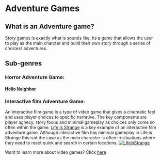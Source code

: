 # Adventure Games

## What is an Adventure game?
Story games is exactly what is sounds like. Its a game that allows the user to play as the main charcter and build their own story through a series of choices/ adventures.
## Sub-genres
### Horror Adventure Game:
#### [Hello Neighbor](helloneigh/neighbor.md) 


### Interactive film Adventure Game:
An interactive film game is a type of video game that gives a cinematic feel and uses player choices to specific narrative. The key components are player agnecy, story focus and minimal gameplay as choices only come so often within the game. [Life Is Strange](strangelife/strangelife.md) is a key example of an interactive film adventure game. Although interactive film has minimal gameplay in Life is Strange this isnt the case as the main character is often in situations where they need to react quick and search in certain locations.
[![LifeisStrange](https://upload.wikimedia.org/wikipedia/commons/0/09/Life_Is_Strange.png)](https://lifeisstrange.square-enix-games.com/en-us)


Want to learn more about video games? Click [here][another place]

[another place]: https://github.com/319SoftDev/wiki-project-group-row-2/blob/main/videogame/readme.md

